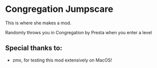 # Congregation Jumpscare

This is where she makes a mod.

Randomly throws you in Congregation by Presta when you enter a level

## Special thanks to:
- zmx, for testing this mod extensively on MacOS!